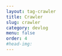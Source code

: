 ```yaml
---
layout: tag-crawler
title: Crawler
slug: crawler
category: devlog
menu: false
order: 4
#head-img:
---
```

